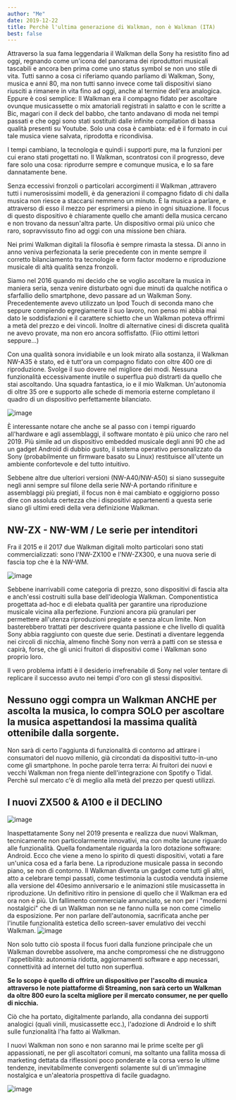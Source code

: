 ```yaml
---
author: "Me"
date: 2019-12-22
title: Perchè l'ultima generazione di Walkman, non è Walkman (ITA)
best: false
---
```


Attraverso la sua fama leggendaria il Walkman della Sony ha resistito fino ad oggi, regnando come un'icona del panorama dei riproduttori musicali tascabili e ancora ben prima come uno status symbol se non uno stile di vita.
Tutti sanno a cosa ci riferiamo quando parliamo di Walkman, Sony, musica e anni 80, ma non tutti sanno invece come tali dispositivi siano riusciti a rimanere in vita fino ad oggi, anche al termine dell'era analogica. 
Eppure è così semplice: Il Walkman era il compagno fidato per ascoltare ovunque musicassette o mix amatoriali registrati in salatto e con le scritte a Bic, magari con il deck del babbo, che tanto andavano di moda nei tempi passati e che oggi sono stati sostituiti dalle infinite compilation di bassa qualità presenti su Youtube.
Solo una cosa è cambiata: ed è il formato in cui tale musica viene salvata, riprodotta e ricondivisa. 

I tempi cambiano, la tecnologia e quindi i supporti pure, ma la funzioni per cui erano stati progettati no. 
Il Walkman, scontratosi con il progresso, deve fare solo una cosa: riprodurre sempre e comunque musica, e lo sa fare dannatamente bene.

Senza eccessivi fronzoli o particolari accorgimenti il Walkman ,attravero tutti i numerosissimi modelli, è da generazioni il compagno fidato di chi dalla musica non riesce a staccarsi nemmeno un minuto. È la musica a parlare, e attraverso di esso il mezzo per esprimersi a pieno in ogni situazione. Il focus di questo dispositivo è chiaramente quello che amanti della musica cercano e non trovano da nessun'altra parte. Un dispositivo ormai più unico che raro, sopravvissuto fino ad oggi con una missione ben chiara.

Nei primi Walkman digitali la filosofia è sempre rimasta la stessa. Di anno in anno veniva perfezionata la serie precedente con in mente sempre il corretto bilanciamento tra tecnologie e form factor moderno e riproduzione musicale di altà qualità senza fronzoli.

Siamo nel 2016 quando mi decido che se voglio ascoltare la musica in maniera seria, senza venire disturbato ogni due minuti da qualche notifica o sfarfallio dello smartphone, devo passare ad un Walkman Sony.
Precedentemente avevo utilizzato un Ipod Touch di seconda mano che seppure compiendo egregiamente il suo lavoro, non penso mi abbia mai dato le soddisfazioni e il carattere schietto che un Walkman poteva offrirmi a metà del prezzo e dei vincoli.
Inoltre di alternative cinesi di discreta qualità ne avevo provate, ma non ero ancora soffisfatto. (Fiio ottimi lettori seppure...)
 
Con una qualità sonora invidiabile e un look mirato alla sostanza, il Walkman NW-A35 è stato, ed è tutt'ora un compagno fidato con oltre 400 ore di riproduzione. Svolge il suo dovere nel migliore dei modi. Nessuna funzionalità eccessivamente inutile o superflua può distrarti da quello che stai ascoltando. Una squadra fantastica, io e il mio Walkman. Un'autonomia di oltre 35 ore e supporto alle schede di memoria esterne completano il quadro di un dispositivo perfettamente bilanciato.

![image](/img/walkman1.jpg)

È interessante notare che anche se al passo con i tempi riguardo all'hardware e agli assemblaggi, il software montato è più unico che raro nel 2019. Più simile ad un dispositivo embedded musicale degli anni 90 che ad un gadget Android di dubbio gusto, il sistema operativo personalizzato da Sony (probabilmente un firmware basato su Linux) restituisce all'utente un ambiente confortevole e del tutto intuitivo.

Sebbene altre due ulteriori versioni (NW-A40/NW-A50) si siano susseguite negli anni sempre sul filone della serie NW-A portando rifiniture e assemblaggi più pregiati, il focus non è mai cambiato e oggigiorno posso dire con assoluta certezza che i dispositivi appartenenti a questa serie siano gli ultimi eredi della vera definizione Walkman.


## NW-ZX - NW-WM / Le serie per intenditori 

Fra il 2015 e il 2017 due Walkman digitali molto particolari sono stati commercializzati: sono l'NW-ZX100 e l'NW-ZX300, e una nuova serie di fascia top che è la NW-WM.

![image](/img/walkman2.jpg)

Sebbene inarrivabili come categoria di prezzo, sono dispositivi di fascia alta e anch'essi costruiti sulla base dell'ideologia Walkman. Componentistica progettata ad-hoc e di elebata qualità per garantire una riproduzione musicale vicina alla perfezione. Funzioni ancora più granulari per permettere all'utenza riproduzioni pregiate e senza alcun limite. Non basterebbero trattati per descrivere quanta passione e che livello di qualità Sony abbia raggiunto con queste due serie. Destinati a diventare leggenda nei circoli di nicchia, almeno finchè Sony non verrà a patti con se stessa e capirà, forse, che gli unici fruitori di dispositivi come i Walkman sono proprio loro. 

Il vero problema infatti è il desiderio irrefrenabile di Sony nel voler tentare di replicare il successo avuto nei tempi d'oro con gli stessi dispositivi. 

## Nessuno oggi compra un Walkman ANCHE per ascolta la musica, lo compra SOLO per ascoltare la musica aspettandosi la massima qualità ottenibile dalla sorgente. 

Non sarà di certo l'aggiunta di funzionalità di contorno ad attirare i consumatori del nuovo millenio, già circondati da dispositivi tutto-in-uno come gli smartphone.
In poche parole terra terra: Ai fruitori dei nuovi e vecchi Walkman non frega niente dell'integrazione con Spotify o Tidal. Perchè sul mercato c'è di meglio alla metà del prezzo per questi utilizzi.

## I nuovi ZX500 & A100 e il DECLINO

![image](/img/walkman3.jpg)

Inaspettatamente Sony nel 2019 presenta e realizza due nuovi Walkman, tecnicamente non particolarmente innovativi, ma con molte lacune riguardo alle funzionalità. Quella fondamentale riguarda la loro dotazione software: Android.
Ecco che viene a meno lo spirito di questi dispositivi, votati a fare un'unica cosa ed a farla bene. La riproduzione musicale passa in secondo piano, se non di contorno. Il Walkman diventa un gadget come tutti gli altri, atto a celebrare tempi passati, come testimonia la custodia venduta insieme alla versione del 40esimo anniversario e le animazioni stile musicassetta in riproduzione. Un definitivo ritiro in pensione di quello che il Walkman era ed ora non è più. Un fallimento commerciale annunciato, se non per i "moderni nostalgici" che di un Walkman non se ne fanno nulla se non come cimelio da esposizione.
Per non parlare dell'autonomia, sacrificata anche per l'inutile funzionalità estetica dello screen-saver emulativo dei vecchi Walkman.
![image](/img/walkman4.jpg)

Non solo tutto ciò sposta il focus fuori dalla funzione principale che un Walkman dovrebbe assolvere, ma anche compromessi che ne distruggono l'appetibilità: autonomia ridotta, aggiornamenti software e app necessari, connettività ad internet del tutto non superflua. 

**Se lo scopo è quello di offrire un dispositivo per l'ascolto di musica attraverso le note piattaforme di Streaming, non sarà certo un Walkman da oltre 800 euro la scelta migliore per il mercato consumer, ne per quello di nicchia.**

Ciò che ha portato, digitalmente parlando, alla condanna dei supporti analogici (quali vinili, musicassette ecc.), l'adozione di Android e lo shift sulle funzionalità l'ha fatto ai Walkman.

I nuovi Walkman non sono e non saranno mai le prime scelte per gli appassionati, ne per gli ascoltatori comuni, ma soltanto una fallita mossa di marketing dettata da riflessioni poco ponderate e la corsa verso le ultime tendenze, inevitabilmente convergenti solamente sul di un'immagine nostalgica e un'aleatoria prospettiva di facile guadagno. 

![image](/img/walkman5.jpg)



 
